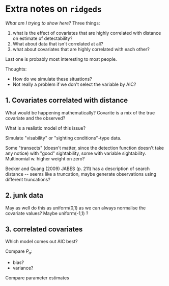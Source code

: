 Extra notes on `ridgeds`
========================


*What am I trying to show here?* Three things:

 1. what is the effect of covariates that are highly correlated with distance on estimate of detectability?
 2. What about data that isn't correlated at all?
 3. what about covariates that are highly correlated with each other?

Last one is probably most interesting to most people.

Thoughts: 
  * How do we simulate these situations?
  * Not really a problem if we don't select the variable by AIC?




## 1. Covariates correlated with distance

What would be happening mathematically? Covarite is a mix of the true covariate and the observed?

What is a realistic model of this issue?

Simulate "visability" or "sighting conditions"-type data.

Some "transects" (doesn't matter, since the detection function doesn't take any notice) with "good" sightability, some with variable sightability. Multinomial w. higher weight on zero?


Becker and Quang (2009) JABES (p. 211) has a description of search distance -- seems like a truncation, maybe generate observations using different truncations?

## 2. junk data

May as well do this as uniform(0,1) as we can always normalise the covariate values? Maybe uniform(-1,1) ?

## 3. correlated covariates

Which model comes out AIC best?

Compare $P_a$:
  * bias?
  * variance?

Compare parameter estimates

